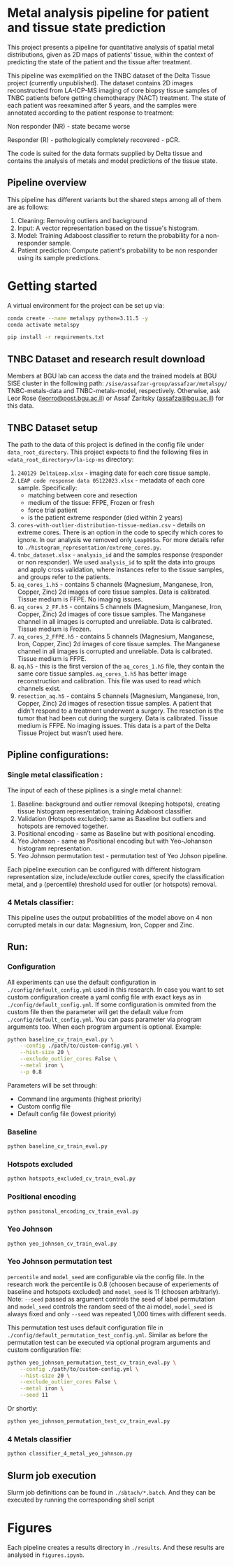 # Metal analysis pipeline for patient and tissue state prediction
This project presents a pipeline for quantitative analysis of spatial metal distributions, given as 2D maps of patients' tissue, within the context of predicting the state of the patient and the tissue after treatment.

This pipeline was exemplified on the TNBC dataset of the Delta Tissue project (currently unpublished).
The dataset contains 2D images reconstructed from LA-ICP-MS imaging of core biopsy tissue samples of TNBC patients before getting chemotherapy (NACT) treatment. The state of each patient was reexamined after 5 years, and the samples were annotated according to the patient response to treatment:

Non responder (NR) - state became worse

Responder (R) - pathologically completely recovered - pCR.

The code is suited for the data formats supplied by Delta tissue and contains the analysis of metals and model predictions of the tissue state.

## Pipeline overview
This pipeline has different variants but the shared steps among all of them are as follows:
1. Cleaning: Removing outliers and background
2. Input: A vector representation based on the tissue's histogram.
3. Model: Training Adaboost classifier to return the probability for a non-responder sample.
4. Patient prediction: Compute patient's probability to be non responder using its sample predictions.

# Getting started
A virtual environment for the project can be set up via:
```sh
conda create --name metalspy python=3.11.5 -y
conda activate metalspy

pip install -r requirements.txt
```
## TNBC Dataset and research result download
Members at BGU lab can access the data and the trained models at BGU SISE cluster in the following path: `/sise/assafzar-group/assafzar/metalspy/` TNBC-metals-data and TNBC-metals-model, respectively.
Otherwise, ask Leor Rose (leorro@post.bgu.ac.il) or Assaf Zaritsky (assafza@bgu.ac.il) for this data.

## TNBC Dataset setup
The path to the data of this project is defined in the config file under `data_root_directory`.
This project expects to find the following files in `<data_root_directory>/la-icp-ms` directory:
1. `240129 DeltaLeap.xlsx` - imaging date for each core tissue sample.
7. `LEAP code response data 05122023.xlsx` - metadata of each core sample. Specifically:
    * matching between core and resection
    * medium of the tissue: FFPE, Frozen or fresh
    * force trial patient
    * is the patient extreme responder (died within 2 years)
6. `cores-with-outlier-distribution-tissue-median.csv` - details on extreme cores. There is an option in the code to specify which cores to ignore. In our analysis we removed only `Leap095a`. For more details refer to `./histogram_representation/extreme_cores.py`.
9. `tnbc_dataset.xlsx` - `analysis_id` and the samples response (responder or non responder). We used `analysis_id` to split the data into groups and apply cross validation, where instances refer to the tissue samples, and groups refer to the patients.
2. `aq_cores_1.h5` - contains 5 channels (Magnesium, Manganese, Iron, Copper, Zinc) 2d images of core tissue samples. Data is calibrated. Tissue medium is FFPE. No imaging issues.
3. `aq_cores_2_FF.h5` - contains 5 channels (Magnesium, Manganese, Iron, Copper, Zinc) 2d images of core tissue samples. The Manganese channel in all images is corrupted and unreliable. Data is calibrated. Tissue medium is Frozen.
4. `aq_cores_2_FFPE.h5` - contains 5 channels (Magnesium, Manganese, Iron, Copper, Zinc) 2d images of core tissue samples. The Manganese channel in all images is corrupted and unreliable. Data is calibrated. Tissue medium is FFPE.
5. `aq.h5` - this is the first version of the `aq_cores_1.h5` file, they contain the same core tissue samples. `aq_cores_1.h5` has better image reconstruction and calibration. This file was used to read which channels exist.
8. `resection_aq.h5` - contains 5 channels (Magnesium, Manganese, Iron, Copper, Zinc) 2d images of resection tissue samples. A patient that didn't respond to a treatment underwent a surgery. The resection is the tumor that had been cut during the surgery. Data is calibrated. Tissue medium is FFPE. No imaging issues. This data is a part of the Delta Tissue Project but wasn't used here.

## Pipline configurations:

### Single metal classification :
The input of each of these piplines is a single metal channel:
1. Baseline: background and outlier removal (keeping hotspots), creating tissue histogram representation, training Adaboost classifier.
2. Validation (Hotspots excluded): same as Baseline but outliers and hotspots are removed together.
3. Positional encoding - same as Baseline but with positional encoding.
4. Yeo Johnson - same as Positional encoding but with Yeo-Johanson histogram representation.
5. Yeo Johnson permutation test - permutation test of Yeo Johson pipeline.

Each pipeline execution can be configured with different histogram representation size, include/exclude outlier cores, specify the classification metal, and `p` (percentile) threshold used for outlier (or hotspots) removal.

### 4 Metals classifier:
This pipeline uses the output probabilities of the model above on 4 non corrupted metals in our data: Magnesium, Iron, Copper and Zinc.

## Run:

### Configuration
All experiments can use the default configuration in `./config/default_config.yml` used in this research.
In case you want to set custom configuration create a yaml config file with exact keys as in `./config/default_config.yml`.
If some configuration is ommited from the custom file then the parameter will get the default value from `./config/default_config.yml`.
You can pass parameter via program arguments too. When each program argument is optional. Example:
```sh
python baseline_cv_train_eval.py \
    --config ./path/to/custom-config.yml \
    --hist-size 20 \
    --exclude_outlier_cores False \
    --metal iron \
    --p 0.8
```

Parameters will be set through:
- Command line arguments (highest priority)
- Custom config file
- Default config file (lowest priority)

### Baseline
```sh
python baseline_cv_train_eval.py
```
### Hotspots excluded
```sh
python hotspots_excluded_cv_train_eval.py
```
### Positional encoding
```sh
python positonal_encoding_cv_train_eval.py
```
### Yeo Johnson
```sh
python yeo_johnson_cv_train_eval.py
```
### Yeo Johnson permutation test
`percentile` and `model_seed` are configurable via the config file. In the research work the percentile is 0.8 (choosen because of experiements of baseline and hotspots excluded) and `model_seed` is 11 (choosen arbitrarly). Note: `--seed` passed as argument controls the seed of label permutation and `model_seed` controls the random seed of the ai model, `model_seed` is always fixed and only `--seed` was repeated 1,000 times with different seeds.

This permutation test uses default configuration file in `./config/default_permutation_test_config.yml`.
Similar as before the permutation test can be executed via optional program arguments and custom configuration file:
```sh
python yeo_johnson_permutation_test_cv_train_eval.py \
    --config ./path/to/custom-config.yml \
    --hist-size 20 \
    --exclude_outlier_cores False \
    --metal iron \
    --seed 11
```

Or shortly:
```sh
python yeo_johnson_permutation_test_cv_train_eval.py
```

### 4 Metals classifier
```sh
python classifier_4_metal_yeo_johnson.py
```
## Slurm job execution
Slurm job definitions can be found in `./sbtach/*.batch`. And they can be executed by running the corresponding shell script

# Figures
Each pipeline creates a results directory in `./results`. And these results are analysed in `figures.ipynb`.
